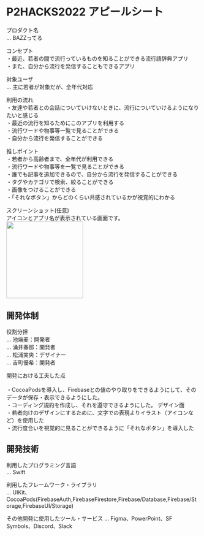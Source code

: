 # P2HACKS2022 アピールシート 

プロダクト名  
... BAZZってる

コンセプト  
・最近、若者の間で流行っているものを知ることができる流行語辞典アプリ
<br>・また、自分から流行を発信することもできるアプリ


対象ユーザ  
... 主に若者が対象だが、全年代対応

利用の流れ  
・友達や若者との会話についていけないときに、流行についていけるようになりたいと感じる
<br>・最近の流行を知るためにこのアプリを利用する
<br>・流行ワードや物事等一覧で見ることができる
<br>・自分から流行を発信することができる

推しポイント  
・若者から高齢者まで、全年代が利用できる
<br>・流行ワードや物事等を一覧で見ることができる
<br>・誰でも記事を追加できるので、自分から流行を発信することができる
<br>・タグやカテゴリで検索、絞ることができる
<br>・画像をつけることができる
<br>・「それなボタン」からどのくらい共感されているかが視覚的にわかる




スクリーンショット(任意)
<br>アイコンとアプリ名が表示されている画面です。
<br><img src="https://user-images.githubusercontent.com/69063870/208279289-d34a895f-eaad-41ba-81aa-69a87a9542ec.PNG" width = 200>

## 開発体制  

役割分担  
...  池端麦：開発者<br>...  涌井春那：開発者<br>...  松浦実央：デザイナー
<br>...  吉町優希：開発者

開発における工夫した点  
<br>・CocoaPodsを導入し、Firebaseとの値のやり取りをできるようにして、そのデータが保存・表示できるようにした。
<br>・コーディング規約を作成し、それを遵守できるようにした。
デザイン面
<br>・若者向けのデザインにするために、文字での表現よりイラスト（アイコンなど）を使用した
<br>・流行度合いを視覚的に見ることができるように「それなボタン」を導入した


## 開発技術 

利用したプログラミング言語  
...  Swift

利用したフレームワーク・ライブラリ  
...  UIKit、CocoaPods(FirebaseAuth,FirebaseFirestore,Firebase/Database,Firebase/Storage,FirebaseUI/Storage)

その他開発に使用したツール・サービス
...  Figma、PowerPoint、SF Symbols、Discord、Slack
